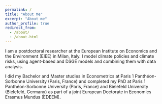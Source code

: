 ```yaml
---
permalink: /
title: "About Me"
excerpt: "About me"
author_profile: true
redirect_from: 
  - /about/
  - /about.html
---
```


I am a postdoctoral researcher at the European Institute on Economics and the Environment (EIEE) in Milan, Italy. I model climate policies and climate risks, using agent-based and DSGE models and combining them with data analysis.

I did my Bachelor and Master studies in Econometrics at Paris 1 Panthéon-Sorbonne University (Paris, France) and completed my PhD at Paris 1 Panthéon-Sorbonne University (Paris, France) and Bielefeld University (Bielefeld, Germany) as part of a joint European Doctorate in Economics Erasmus Mundus (EDEEM).



